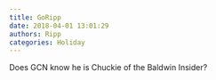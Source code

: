 ```yaml
---
title: GoRipp
date: 2018-04-01 13:01:29
authors: Ripp
categories: Holiday
---
```


 Does GCN know he is Chuckie of the Baldwin Insider?